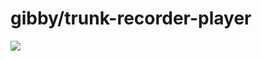 gibby/trunk-recorder-player
===================
[![](https://images.microbadger.com/badges/image/gibby/trunk-recorder-player.svg)](https://microbadger.com/images/gibby/trunk-recorder-player "Get your own image badge on microbadger.com")
